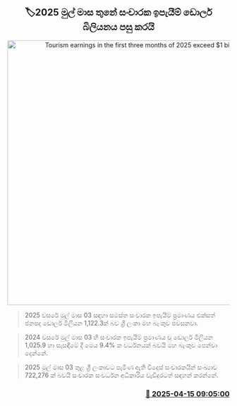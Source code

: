 <p align='center'><b><h2 align='center' title='Tourism earnings in the first three months of 2025 exceed $1 billion'>🏷2025 මුල් මාස තුනේ සංචාරක ඉපැයීම් ඩොලර් බිලියනය පසු කරයි</h2></b></p>
<p align='center'><img src='https://helakuru.sgp1.cdn.digitaloceanspaces.com/esana/images/lib/tourists-airport.jpg' width='600' alt='Tourism earnings in the first three months of 2025 exceed $1 billion'></p>

> 2025 වසරේ මුල් මාස 03 සඳහා සමස්ත සංචාරක ඉපැයීම් ප්‍රමාණය එක්සත් ජනපද ඩොලර් මිලියන 1,122.3ක් බව ශ්‍රී ලංකා මහ බැංකුව පවසනවා.

> 2024 වසරේ මුල් මාස 03 හි සංචාරක ඉපැයීම් ප්‍රමාණය වූ ඩොලර් මිලියන 1,025.9 හා සැසඳීමේ දී මෙය 9.4% ක වර්ධනයක් බවයි මහ බැංකුව පෙන්වා දෙන්නේ.

> 2025 මුල් මාස 03 තුළ ශ්‍රී ලංකාවට පැමිණ ඇති විදෙස් සංචාරකයින් සංඛ්‍යාව 722,276 ක් බවයි සංචාරක සංවර්ධන අධිකාරිය වැඩිදුරටත් සඳහන් කරන්නේ.



<h3 align='right'><a href='https://www.helakuru.lk/esana/p/109231/'>📅 2025-04-15 09:05:00</a></h3>
